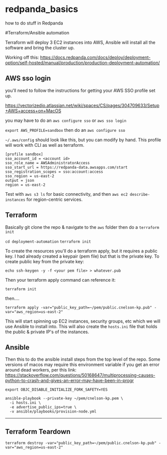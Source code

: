 # redpanda_basics
how to do stuff in Redpanda



#Terraform/Ansible automation

Terraform will deploy 3 EC2 instances into AWS, Ansible will install all the software and bring the cluster up.


Working off this:
https://docs.redpanda.com/docs/deploy/deployment-option/self-hosted/manual/production/production-deployment-automation/


## AWS sso login

you'll need to follow the instructions for getting your AWS SSO profile set up.

https://vectorizedio.atlassian.net/wiki/spaces/CS/pages/304709633/Setup+AWS+access+on+MacOS

you may have to do an `aws configure sso` or `aws sso login`

`export AWS_PROFILE=sandbox`
then do an `aws configure sso`

`~/.aws/config` should look like this, but you can modify by hand.  This profile will work with CLI as well as terraform.

```
[profile sandbox]
sso_account_id = <account id>
sso_role_name = AWSAdministratorAccess
sso_start_url = https://redpanda-data.awsapps.com/start
sso_registration_scopes = sso:account:access
sso_region = us-east-2
output = json
region = us-east-2
```

Test with `aws s3 ls` for basic connectivity, and then `aws ec2 describe-instances` for region-centric services.   



## Terraform

Basically git clone the repo & navigate to the `aws` folder then do a `terraform init`

`cd deployment-automation`
`terraform init`

To create the resources you'll do a terraform apply, but it requires a public key.  I had already created a keypair (pem file) but that is the private key.  To create public key from the private key:

`echo ssh-keygen -y -f <your pem file> > whatever.pub`

Then your terraform apply command can reference it:

```
terraform init
```

then....

```
terraform apply -var="public_key_path=~/pem/public.cnelson-kp.pub" -var="aws_region=us-east-2"
```

This will start spinning up EC2 instances, security groups, etc which we will use Ansible to install into.  This will also create the `hosts.ini` file that holds the public & private IP's of the instances.


## Ansible

Then this to do the ansible install steps from the top level of the repo.  Some versions of macos may require this environment variable if you get an error around dead workers, per this link:  https://stackoverflow.com/questions/50168647/multiprocessing-causes-python-to-crash-and-gives-an-error-may-have-been-in-progr


```
export OBJC_DISABLE_INITIALIZE_FORK_SAFETY=YES
```

```
ansible-playbook --private-key ~/pem/cnelson-kp.pem \
  -i hosts.ini \
  -e advertise_public_ips=true \
  -v ansible/playbooks/provision-node.yml
```

---

## Terraform Teardown 

```
terraform destroy -var="public_key_path=~/pem/public.cnelson-kp.pub" -var="aws_region=us-east-2"
```
